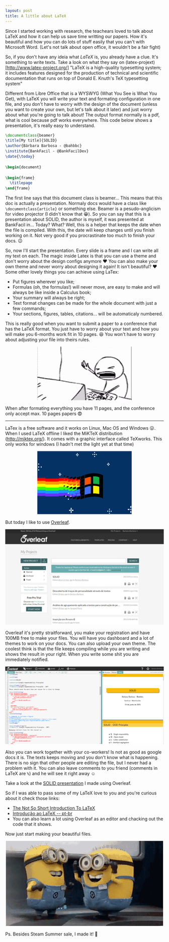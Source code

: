 ```yaml
---
layout: post
title: A little about LaTeX
---
```


Since I started working with research, the teachears loved to talk about LaTeX and how it can help us save time writting our papers.
How it's beautiful and how you can do lots of stuff easily that you can't with Microsoft Word. (Let's not talk about open office, it wouldn't be a fair fight)

So, if you don't have any ideia what *LaTeX* is, you already have a clue. It's something to write texts. Take a look on what they say on (latex-projext)[http://www.latex-project.org/] "LaTeX is a high-quality typesetting system; it includes features designed for the production of technical and scientific documentation that runs on top of Donald E. Knuth's TeX typesetting system"

Different from Libre Office that is a WYSWYG (What You See is What You Get), with LaTeX you will write your text and formating configuration in one file, and you don't have to worry with the design of the document (unless you want to create your own, but let's talk about it later) and just worry about what you're going to talk about! The output format normally is a pdf, what is cool because pdf works everywhere. This code below shows a presentation, it's really easy to understand.

```tex
\documentclass{beamer}
\title[My title]{SOLID}
\author{Bárbara Barbosa - @bahbbc}
\institute{BankFacil - @BankFacilDev}
\date{\today}

\begin{document}

\begin{frame}
  \titlepage
\end{frame}
```

The first line says that this document class is beamer... This means that this doc is actually a presentation. Normaly docs would have a class like `\documentclass{article}` or something else. Beamer is a pesudo-anglicism for video projector (I didn't know that :grin:). So you can say that this is a presentation about SOLID, the author is myself, it was presented at BankFacil in... Today? What? Well, this is a helper that keeps the date when the file is compiled. With this, the date will keep changes until you finish working on it. Not very good if you procrastinate too much to finish your docs. :wink:

So, now I'll start the presentation. Every slide is a frame and I can write all my text on each. The magic inside Latex is that you can use a theme and don't worry about the design configs anymore :heart: You can also make your own theme and never worry about designing it again! It isn't beautiful? :heart:
Some other lovely things you can achieve using LaTex:
  - Put figures wherever you like;
  - Formulas (oh, the formulas!) will never move, are easy to make and will always be like inside a Calculus book;
  - Your summary will always be right;
  - Text format changes can be made for the whole document with just a few commands;
  - Your sections, figures, tables, citations... will be automaticaly numbered.

This is really good when you want to submit a paper to a conference that has the LaTeX format. You just have to worry about your text and how you will make you 6-months work fit in 10 pages. :laughing: You won't have to worry about adjusting your file into theirs rules.

<div style="text-align:center"><img src="/images/type_crazy.gif" width="300" height="170"></div>

When after formating everything you have 11 pages, and the conference only accept max. 10 pages papers :fearful:

---

LaTex is a free software and it works on Linux, Mac OS and Windows :stuck_out_tongue:. When I used LaTeX offline I liked the MiKTeX distribution (http://miktex.org/). It comes with a graphic interface called TeXworks. This only works for windows (I hadn't met the light yet at that time)

<div style="text-align:center"><img src="/images/ruindows.gif" width="300" height="200"></div>

But today I like to use [Overleaf](https://www.overleaf.com/).

![Image Overleaf Dash](/images/dashboard.png)

Overleaf it's pretty straitforward, you make your registration and have 100MB free to make your files. You will have you dashboard and a lot of themes to work on your docs. You can also upload your own theme. The coolest think is that the file keeps compiling while you are writing and shows the result in your right. When you write some shit you are immediately notified.

![Image Overleaf Screen](/images/2-screens.png)

Also you can work together with your co-workers! Is not as good as google docs it is. The texts keeps moving and you don't know what is happening. There is no sign that other people are editing the file, but I never had a problem with it. You can also leave comments to you friend (comments in LaTeX are `%`) and he will see it right away :relaxed:

Take a look at the [SOLID presentation](http://www.slideshare.net/bankfacil/solid-ood-principles) I made using Overleaf.

So if I was able to pass some of my LaTeX love to you and you're curious about it check those links:

 - [The Not So Short Introduction To LaTeX](http://linorg.usp.br/CTAN/info/lshort/english/lshort.pdf)
 - [Introdução ao LaTeX -- pt-br](http://www.mat.ufmg.br/~regi/topicos/intlat.pdf)
 - You can also learn a lot using Overleaf as an editor and chacking out the code that it shows.

  Now just start making your beautiful files.

<div style="text-align:center"><img src="/images/minions_happy.gif" width="500" height="270"></div>

Ps. Besides Steam Summer sale, I made it! :star2:
